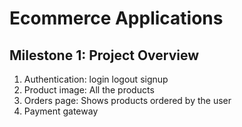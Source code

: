 # Ecommerce Applications

## Milestone 1: Project Overview


1. Authentication: login logout signup
2. Product image: All the products
3. Orders page: Shows products ordered by the user
4. Payment gateway
